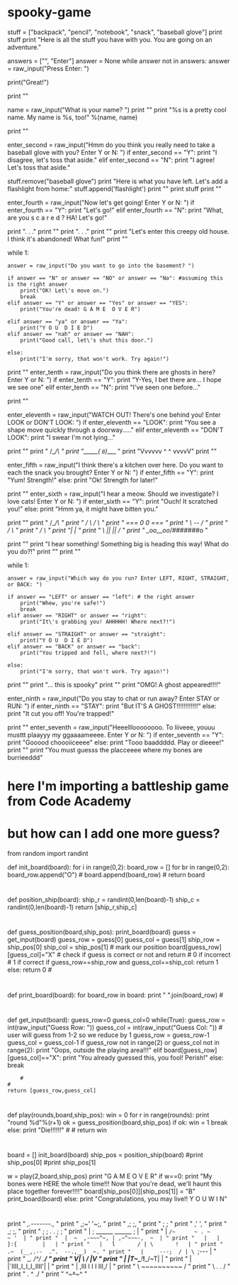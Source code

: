 # spooky-game

stuff = ["backpack", "pencil", "notebook", "snack", "baseball glove"]
print stuff
print "Here is all the stuff you have with you. You are going on an adventure."


answers = ["", "Enter"]
answer  = None
while answer not in answers:
    answer = raw_input("Press Enter: ")

print("Great!")

print ""

name = raw_input("What is your name? ")
print ""
print "%s is a pretty cool name. My name is %s, too!" %(name, name)

print ""

enter_second = raw_input("Hmm do you think you really need to take a baseball glove with you? Enter Y or N: ")
if enter_second == "Y":
    print "I disagree, let\'s toss that aside."
elif enter_second == "N":
    print "I agree! Let\'s toss that aside."

stuff.remove("baseball glove")
print "Here is what you have left. Let\'s add a flashlight from home:"
stuff.append('flashlight')
print ""
print stuff
print ""

enter_fourth = raw_input("Now let\'s get going! Enter Y or N: ")
if enter_fourth == "Y":
    print "Let\'s go!"
elif enter_fourth == "N":
    print "What, are you s c a r e d ? HA! Let\'s go!"

print ". . ."
print ""
print ". . ."
print ""
print "Let\'s enter this creepy old house. I think it\'s abandoned! What fun!"
print ""


while 1:

    answer = raw_input("Do you want to go into the basement? ")

    if answer == "N" or answer == "NO" or answer == "No": #assuming this is the right answer
        print("OK! Let\'s move on.")
        break
    elif answer == "Y" or answer == "Yes" or answer == "YES":
        print("You're dead! G A M E  O V E R")

    elif answer == "ya" or answer == "Ya":
        print("Y O U  D I E D")
    elif answer == "nah" or answer == "NAH":
        print("Good call, let\'s shut this door.")

    else:
        print("I'm sorry, that won't work. Try again!")


print ""
enter_tenth = raw_input("Do you think there are ghosts in here? Enter Y or N: ")
if enter_tenth == "Y":
    print "Y-Yes, I bet there are... I hope we see one"
elif enter_tenth == "N":
    print "I've seen one before..."

print ""

enter_eleventh = raw_input("WATCH OUT! There\'s one behind you! Enter LOOK or DON\'T LOOK: ")
if enter_eleventh == "LOOK":
    print "You see a shape move quickly through a doorway....."
elif enter_eleventh == "DON\'T LOOK":
    print "I swear I\'m not lying..."

print ""
print "      /\__/\ "
print "_____( ` 0 `)____ "
print "Vvvvvv  ^ ^ vvvvV"
print ""

enter_fifth = raw_input("I think there's a kitchen over here. Do you want to each the snack you brought? Enter Y or N: ")
if enter_fifth == "Y":
    print "Yum! Strength!"
else:
    print "Ok! Strength for later!"

print ""
enter_sixth = raw_input("I hear a meow. Should we investigate? I love cats! Enter Y or N: ")
if enter_sixth == "Y":
    print "Ouch! It scratched you!"
else:
    print "Hmm ya, it might have bitten you."

print ""
print "    /\__/\ "
print "   / \  / \ "
print " === 0  0 === "
print "   \  --  / "
print "  /        \ "
print " /          \ "
print "|            | "
print " \  ||  ||  / "
print "  \_oo__oo_/#######o "

print ""
print "I hear something! Something big is heading this way! What do you do?!"
print ""
print ""

while 1:

    answer = raw_input("Which way do you run? Enter LEFT, RIGHT, STRAIGHT, or BACK: ")

    if answer == "LEFT" or answer == "left": # the right answer
        print("Whew, you're safe!")
        break
    elif answer == "RIGHT" or answer == "right":
        print("It\'s grabbing you! AHHHHH! Where next?!")

    elif answer == "STRAIGHT" or answer == "straight":
        print("Y O U  D I E D")
    elif answer == "BACK" or answer == "back":
        print("You tripped and fell, where next?!")

    else:
        print("I'm sorry, that won't work. Try again!")

print ""
print "... this is spooky"
print ""
print "OMG! A ghost appeared!!!!"

enter_ninth = raw_input("Do you stay to chat or run away? Enter STAY or RUN: ")
if enter_ninth == "STAY":
    print "But IT\'S A GHOST!!!!!!!!!!!!"
else:
    print "It cut you off! You\'re trapped!"

print ""
enter_seventh = raw_input("Heeellloooooooo. To liiveee, youuu musttt plaayyy my ggaaaameeee. Enter Y or N: ")
if enter_seventh == "Y":
    print "Gooood choooiiceeee"
else:
    print "Tooo baaddddd. Play or dieeee!"
print ""
print "You must guesss the placceeee where my bones are burrieeddd"

# here I'm importing a battleship game from Code Academy
# but how can I add one more guess?

from random import randint

def init_board(board):
    for i in range(0,2):
        board_row = []
        for br in range(0,2):
            board_row.append("O")
        #
        board.append(board_row)
    #
    return board
#

def position_ship(board):
    ship_r = randint(0,len(board)-1)
    ship_c = randint(0,len(board)-1)
    return [ship_r,ship_c]
#

def guess_position(board,ship_pos):
    print_board(board)
    guess = get_input(board)
    guess_row = guess[0]
    guess_col = guess[1]
    ship_row = ship_pos[0]
    ship_col = ship_pos[1]
    # mark our position
    board[guess_row][guess_col]="X"
    # check if guess is correct or not and return
    # 0 if incorrect
    # 1 if correct
    if guess_row==ship_row and guess_col==ship_col:
        return 1
    else:
        return 0
    #
#
def print_board(board):
    for board_row in board:
        print " ".join(board_row)
    #
#
def get_input(board):
    guess_row=0
    guess_col=0
    while(True):
        guess_row = int(raw_input("Guess Row: "))
        guess_col = int(raw_input("Guess Col: "))
        # user will guess from 1-2 so we reduce by 1
        guess_row = guess_row-1
        guess_col = guess_col-1
        if guess_row not in range(2) or guess_col not in range(2):
            print "Oops, outside the playing area!!!"
        elif board[guess_row][guess_col]=="X":
            print "You already guessed this, you fool! Perish!"
        else:
            break

        #
    #
    return [guess_row,guess_col]
#

def play(rounds,board,ship_pos):
    win = 0
    for r in range(rounds):
        print "round %d"%(r+1)
        ok = guess_position(board,ship_pos)
        if ok:
            win = 1
            break
        else:
            print "Die!!!!!!"
        #
    #
    return win
#
board = []
init_board(board)
ship_pos = position_ship(board)
#print ship_pos[0]
#print ship_pos[1]

w = play(2,board,ship_pos)
print "G A M E  O V E R"
if w==0:
    print "My bones were HERE the whole time!!! Now that you're dead, we'll haunt this place together forever!!!!"
    board[ship_pos[0]][ship_pos[1]] = "B"
    print_board(board)
else:
    print "Congratulations, you may live!! Y O U  W I N"
#

print "           _,.-------.,_ "
print "       ,;~'             '~;, "
print "     ,;                     ;, "
print "    ;                         ; "
print "   ,'                         ', "
print "  ,;                           ;, "
print "  ; ;      .           .      ; ; "
print "  | ;   ______       ______   ; | "
print "   |  `/~      ~ . ~      ~ '  | "
print "  |  ~  ,-~~~^~, | ,~^~~~-,  ~  | "
print "   |   |        }:{        |   | "
print "   |   l       / | \       !   | "
print "   .~  (__,.--  .^.  --.,__)  ~. "
print "   |     ---;  / | \ `;---     | "
print "    \__.       \/^\/       .__/ "
print "     V| \                 / |V "
print "      | |T~\___!___!___/~T| | "
print "      | |`IIII_I_I_I_IIII'| | "
print "      |  \,III I I I III,/  | "
print "       \    ~~~~~~~~~~     / "
print "         \   .       .   /     "
print "           \.    ^    ./ "
print "             ^~~~^~~~^ "
